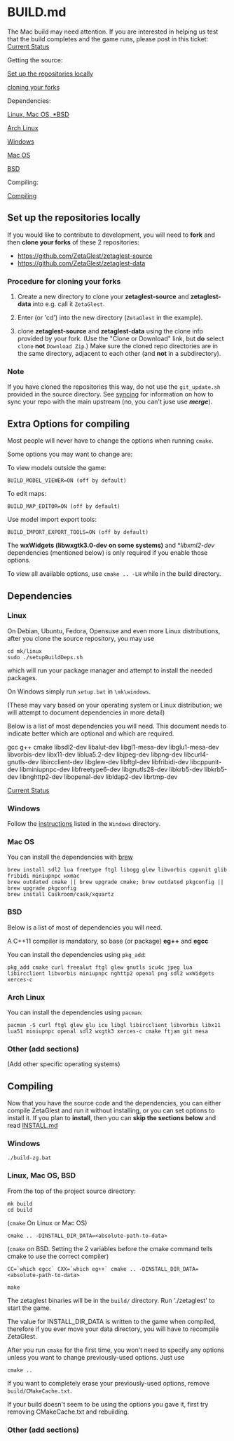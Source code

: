 # BUILD.md

The Mac build may need attention. If you are interested in helping us test
that the build completes and the game runs, please post in this
ticket: [Current
Status](https://github.com/ZetaGlest/zetaglest-source/issues/25)

Getting the source:

[Set up the repositories locally](https://github.com/ZetaGlest/zetaglest-source/blob/develop/BUILD.md#set-up-the-repositories-locally)

[cloning your forks](https://github.com/ZetaGlest/zetaglest-source/blob/develop/BUILD.md#procedure-for-cloning-your-forks)

Dependencies:

[Linux, Mac OS, *BSD](https://github.com/ZetaGlest/zetaglest-source/blob/develop/BUILD.md#linux)

[Arch Linux](https://github.com/ZetaGlest/zetaglest-source/blob/develop/BUILD.md#arch-linux)

[Windows](https://github.com/ZetaGlest/zetaglest-source/blob/develop/BUILD.md#windows)

[Mac OS](https://github.com/ZetaGlest/zetaglest-source/blob/develop/BUILD.md#mac-os)

[BSD](https://github.com/ZetaGlest/zetaglest-source/blob/develop/BUILD.md#bsd)

Compiling:

[Compiling](https://github.com/ZetaGlest/zetaglest-source/blob/develop/BUILD.md#compiling)



## Set up the repositories locally

If you would like to contribute to development, you will need to
**fork** and then **clone your forks** of these 2 repositories:

* https://github.com/ZetaGlest/zetaglest-source
* https://github.com/ZetaGlest/zetaglest-data

### Procedure for cloning your forks

1. Create a new directory to clone your **zetaglest-source** and
**zetaglest-data** into e.g. call it `ZetaGlest`.

2. Enter (or 'cd') into the new directory (`ZetaGlest` in the example).

3. clone **zetaglest-source** and **zetaglest-data** using the clone
info provided by your fork. (Use the "Clone or Download" link, but
**do** select `clone` **not** `Download Zip`.) Make sure the cloned
repo directories are in the same directory, adjacent to each other (and
**not** in a subdirectory).

### Note

If you have cloned the repositories this way, do not use the
`git_update.sh` provided in the source directory. See
[syncing](https://github.com/ZetaGlest/zetaglest-source/blob/develop/CONTRIBUTING.md#syncing)
for information on how to sync your repo with the main upstream (no,
you can't juse use **_merge_**).

## Extra Options for compiling

Most people will never have to change the options when running `cmake`.

Some options you may want to change are:

To view models outside the game:

    BUILD_MODEL_VIEWER=ON (off by default)

To edit maps:

    BUILD_MAP_EDITOR=ON (off by default)

Use model import export tools:

    BUILD_IMPORT_EXPORT_TOOLS=ON (off by default)

The **wxWidgets (libwxgtk3.0-dev on some systems)** and **libxml2-dev*
dependencies (mentioned below) is only required if you enable those
options.

To view all available options, use `cmake .. -LH` while in the build directory.

## Dependencies

### Linux

On Debian, Ubuntu, Fedora, Opensuse and even more Linux distributions,
after you clone the source repository, you may use

    cd mk/linux
    sudo ./setupBuildDeps.sh

which will run your package manager and attempt to install the needed packages.

On Windows simply run `setup.bat` in `\mk\windows`.

(These may vary based on your operating system or Linux distribution;
we will attempt to document dependencies in more detail)

Below is a list of most dependencies you will need. This document needs
to indicate better which are optional and which are required.

gcc g++ cmake libsdl2-dev libalut-dev libgl1-mesa-dev libglu1-mesa-dev libvorbis-dev
 libx11-dev liblua5.2-dev libjpeg-dev libpng-dev libcurl4-gnutls-dev libircclient-dev
 libglew-dev libftgl-dev libfribidi-dev libcppunit-dev libminiupnpc-dev libfreetype6-dev
 libgnutls28-dev libkrb5-dev libkrb5-dev libnghttp2-dev libopenal-dev libldap2-dev
 librtmp-dev

[Current Status](https://github.com/ZetaGlest/zetaglest-source/issues/25)

### Windows

Follow the [instructions](https://github.com/ZetaGlest/zetaglest-source/blob/develop/mk/windows/README.md) listed in the `Windows` directory.

### Mac OS

You can install the dependencies with [brew](https://brew.sh/)

    brew install sdl2 lua freetype ftgl libogg glew libvorbis cppunit glib fribidi miniupnpc wxmac
    brew outdated cmake || brew upgrade cmake; brew outdated pkgconfig || brew upgrade pkgconfig
    brew install Caskroom/cask/xquartz

### BSD

Below is a list of most of dependencies you will need.

A C++11 compiler is mandatory, so base (or package) **eg++** and **egcc**

You can install the dependencies using `pkg_add`:

`pkg_add cmake curl freealut ftgl glew gnutls icu4c jpeg lua libircclient libvorbis
miniupnpc nghttp2 openal png sdl2 wxWidgets xerces-c`

### Arch Linux

You can install the dependencies using `pacman`:

`pacman -S curl ftgl glew glu icu libgl libircclient libvorbis libx11
lua51 miniupnpc openal sdl2 wxgtk3 xerces-c cmake ftjam git mesa`

### Other (add sections)

(Add other specific operating systems)

## Compiling

Now that you have the source code and the dependencies, you can either
compile ZetaGlest and run it without installing, or you can set options
to install it. If you plan to **install**, then you can **skip the sections below**
and read
[INSTALL.md](https://github.com/ZetaGlest/zetaglest-source/blob/develop/INSTALL.md)

### Windows

    ./build-zg.bat

### Linux, Mac OS, BSD

From the top of the project source directory:

    mk build
    cd build

(`cmake` On Linux or Mac OS)

    cmake .. -DINSTALL_DIR_DATA=<absolute-path-to-data>

(`cmake` on BSD. Setting the 2 variables before the cmake command tells
cmake to use the correct compiler)

    CC=`which egcc` CXX=`which eg++` cmake .. -DINSTALL_DIR_DATA=<absolute-path-to-data>

    make

The zetaglest binaries will be in the `build/` directory. Run
'./zetaglest' to start the game.

<!-- This needs to be duplicated in the BUILD.md and INSTALL.md doc -->
The value for INSTALL_DIR_DATA is written to the game when compiled,
therefore if you ever move your data directory, you will have to
recompile ZetaGlest.

After you run `cmake` for the first time, you won't need to specify any
options unless you want to change previously-used options. Just use

    cmake ..

If you want to completely erase your previously-used options, remove
`build/CMakeCache.txt`.

If your build doesn't seem to be using the options you gave it, first
try removing CMakeCache.txt and rebuilding.
<!-- end duplication -->

### Other (add sections)
